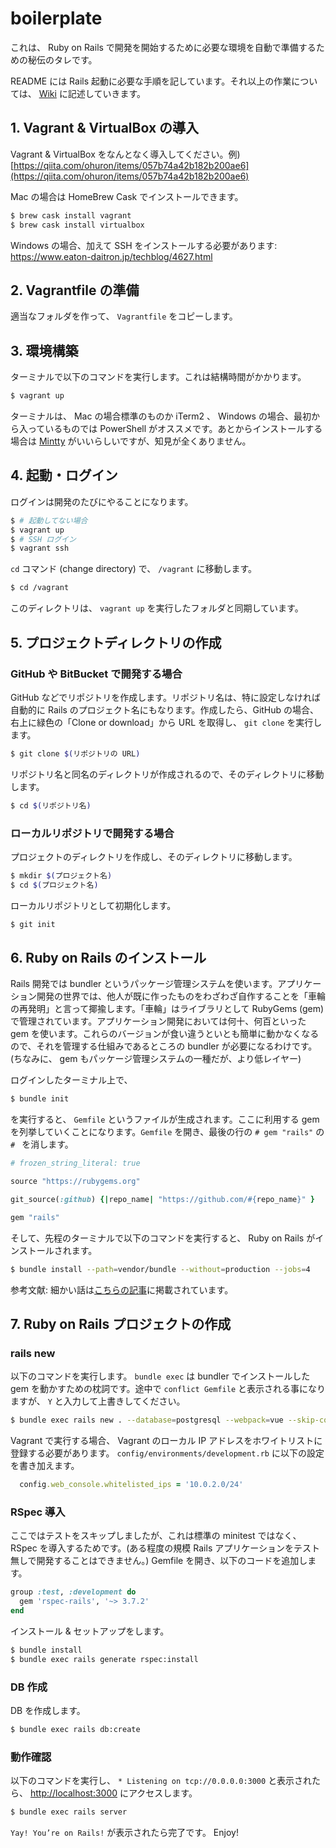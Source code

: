 # boilerplate

これは、 Ruby on Rails で開発を開始するために必要な環境を自動で準備するための秘伝のタレです。

README には Rails 起動に必要な手順を記しています。それ以上の作業については、 [Wiki](https://github.com/akeyhero/rails-boilerplate/wiki) に記述していきます。

## 1. Vagrant & VirtualBox の導入

Vagrant & VirtualBox をなんとなく導入してください。例) [https://qiita.com/ohuron/items/057b74a42b182b200ae6](https://qiita.com/ohuron/items/057b74a42b182b200ae6)

Mac の場合は HomeBrew Cask でインストールできます。

```bash
$ brew cask install vagrant
$ brew cask install virtualbox
```

Windows の場合、加えて SSH をインストールする必要があります: https://www.eaton-daitron.jp/techblog/4627.html

## 2. Vagrantfile の準備

適当なフォルダを作って、 `Vagrantfile` をコピーします。

## 3. 環境構築

ターミナルで以下のコマンドを実行します。これは結構時間がかかります。

```bash
$ vagrant up
```

ターミナルは、 Mac の場合標準のものか iTerm2 、 Windows の場合、最初から入っているものでは PowerShell がオススメです。あとからインストールする場合は [Mintty](http://mintty.github.io/) がいいらしいですが、知見が全くありません。

## 4. 起動・ログイン

ログインは開発のたびにやることになります。

```bash
$ # 起動してない場合
$ vagrant up
$ # SSH ログイン
$ vagrant ssh
```

`cd` コマンド (change directory) で、 `/vagrant` に移動します。

```bash
$ cd /vagrant
```

このディレクトリは、 `vagrant up` を実行したフォルダと同期しています。

## 5. プロジェクトディレクトリの作成

### GitHub や BitBucket で開発する場合

GitHub などでリポジトリを作成します。リポジトリ名は、特に設定しなければ自動的に Rails のプロジェクト名にもなります。作成したら、GitHub の場合、右上に緑色の「Clone or download」から URL を取得し、 `git clone` を実行します。

```bash
$ git clone $(リポジトリの URL)
```

リポジトリ名と同名のディレクトリが作成されるので、そのディレクトリに移動します。

```bash
$ cd $(リポジトリ名)
```

### ローカルリポジトリで開発する場合

プロジェクトのディレクトリを作成し、そのディレクトリに移動します。

```bash
$ mkdir $(プロジェクト名)
$ cd $(プロジェクト名)
```

ローカルリポジトリとして初期化します。

```bash
$ git init
```

## 6. Ruby on Rails のインストール

Rails 開発では bundler というパッケージ管理システムを使います。アプリケーション開発の世界では、他人が既に作ったものをわざわざ自作することを「車輪の再発明」と言って揶揄します。「車輪」はライブラリとして RubyGems (gem) で管理されています。アプリケーション開発においては何十、何百といった gem を使います。これらのバージョンが食い違うといとも簡単に動かなくなるので、それを管理する仕組みであるところの bundler が必要になるわけです。(ちなみに、 gem もパッケージ管理システムの一種だが、より低レイヤー)

ログインしたターミナル上で、

```bash
$ bundle init
```

を実行すると、 `Gemfile` というファイルが生成されます。ここに利用する gem を列挙していくことになります。`Gemfile` を開き、最後の行の `# gem "rails"` の `# ` を消します。

```ruby
# frozen_string_literal: true

source "https://rubygems.org"

git_source(:github) {|repo_name| "https://github.com/#{repo_name}" }

gem "rails"
```

そして、先程のターミナルで以下のコマンドを実行すると、 Ruby on Rails がインストールされます。

```bash
$ bundle install --path=vendor/bundle --without=production --jobs=4
```

参考文献: 細かい話は[こちらの記事](http://maetoo11.hatenablog.com/entry/2016/03/04/144216)に掲載されています。

## 7. Ruby on Rails プロジェクトの作成

### rails new

以下のコマンドを実行します。 `bundle exec` は bundler でインストールした gem を動かすための枕詞です。途中で `conflict Gemfile` と表示される事になりますが、 `Y` と入力して上書きしてください。

```bash
$ bundle exec rails new . --database=postgresql --webpack=vue --skip-coffee --skip-turbolinks --skip-git --skip-test-unit
```

Vagrant で実行する場合、 Vagrant のローカル IP アドレスをホワイトリストに登録する必要があります。 `config/environments/development.rb` に以下の設定を書き加えます。

```ruby
  config.web_console.whitelisted_ips = '10.0.2.0/24'
```

### RSpec 導入

ここではテストをスキップしましたが、これは標準の minitest ではなく、 RSpec を導入するためです。(ある程度の規模 Rails アプリケーションをテスト無しで開発することはできません。) Gemfile を開き、以下のコードを追加します。

```ruby
group :test, :development do
  gem 'rspec-rails', '~> 3.7.2'
end
```

インストール & セットアップをします。

```bash
$ bundle install
$ bundle exec rails generate rspec:install
```

### DB 作成

DB を作成します。

```bash
$ bundle exec rails db:create
```

### 動作確認

以下のコマンドを実行し、 `* Listening on tcp://0.0.0.0:3000` と表示されたら、 [http://localhost:3000](http://localhost:3000) にアクセスします。

```bash
$ bundle exec rails server
```

`Yay! You’re on Rails!` が表示されたら完了です。 Enjoy!
